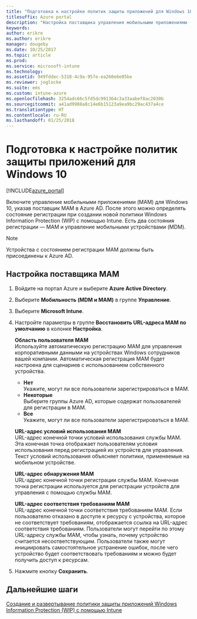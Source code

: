 ```yaml
---
title: "Подготовка к настройке политик защиты приложений для Windows 10"
titlesuffix: Azure portal
description: "Настройка поставщика управления мобильными приложениями (MAM) в Azure AD"
keywords: 
author: erikre
ms.author: erikre
manager: dougeby
ms.date: 10/25/2017
ms.topic: article
ms.prod: 
ms.service: microsoft-intune
ms.technology: 
ms.assetid: 949fddec-5318-4c9a-957e-ea260e6e05be
ms.reviewer: joglocke
ms.suite: ems
ms.custom: intune-azure
ms.openlocfilehash: 3254adc66c5fd5dc991364c3a33aabef8ac2030b
ms.sourcegitcommit: a41ad9988a8c14e6b15123a9ea9bc29ac437a4ce
ms.translationtype: HT
ms.contentlocale: ru-RU
ms.lasthandoff: 01/25/2018
---
```

# <a name="get-ready-to-configure-app-protection-policies-for-windows-10"></a>Подготовка к настройке политик защиты приложений для Windows 10

[!INCLUDE[azure_portal](./includes/azure_portal.md)]

Включите управление мобильными приложениями (MAM) для Windows 10, указав поставщик MAM в Azure AD. После этого можно определять состояние регистрации при создании новой политики Windows Information Protection (WIP) с помощью Intune. Есть два состояния регистрации — MAM и управление мобильными устройствами (MDM).

> [!NOTE]
> Устройства с состоянием регистрации MAM должны быть присоединены к Azure AD.

## <a name="to-configure-the-mam-provider"></a>Настройка поставщика MAM

1. Войдите на портал Azure и выберите **Azure Active Directory**.

2. Выберите **Мобильность (MDM и MAM)** в группе **Управление**.

3. Выберите **Microsoft Intune**.

4. Настройте параметры в группе **Восстановить URL-адреса MAM по умолчанию**  в колонке **Настройка**.

    **Область пользователя MAM**  
      Используйте автоматическую регистрацию MAM для управления корпоративными данными на устройствах Windows сотрудников вашей компании. Автоматическая регистрация MAM будет настроена для сценариев с использованием собственного устройства.<ul><li>**Нет**<br>Укажите, могут ли все пользователи зарегистрироваться в MAM.</li><li>**Некоторые**<br>Выберите группы Azure AD, которые содержат пользователей для регистрации в MAM.</li><li>**Все**<br>Укажите, могут ли все пользователи зарегистрироваться в MAM.</li></ul>

    **URL-адрес условий использования MAM**  
     URL-адрес конечной точки условий использования службы MAM. Эта конечная точка отображает пользователям условия использования перед регистрацией их устройств для управления. Текст условий использования объясняет политики, применяемые на мобильном устройстве.

    **URL-адрес обнаружения MAM**  
    URL-адрес конечной точки регистрации службы MAM. Конечная точка регистрации используется для регистрации устройств для управления с помощью службы MAM.

    **URL-адрес соответствия требованиям MAM**  
      URL-адрес конечной точки соответствия требованиям MAM. Если пользователю отказано в доступе к ресурсу с устройства, которое не соответствует требованиям, отображается ссылка на URL-адрес соответствия требованиям. Пользователи могут перейти по этому URL-адресу службы MAM, чтобы узнать, почему устройство считается несоответствующим. Пользователи также могут инициировать самостоятельное устранение ошибок, после чего устройство будет соответствовать требованиям и можно будет получить доступ к ресурсам.

5.  Нажмите кнопку **Сохранить**.

## <a name="next-steps"></a>Дальнейшие шаги

[Создание и развертывание политики защиты приложений Windows Information Protection (WIP) с помощью Intune](windows-information-protection-policy-create.md)
